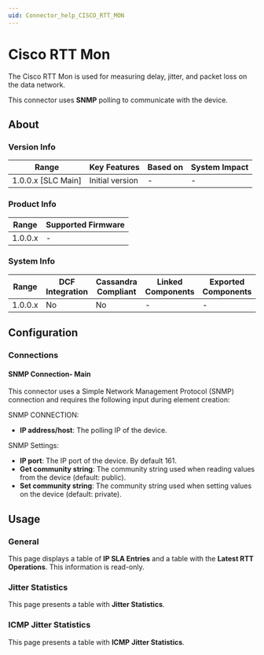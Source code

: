 ```yaml
---
uid: Connector_help_CISCO_RTT_MON
---
```


# Cisco RTT Mon

The Cisco RTT Mon is used for measuring delay, jitter, and packet loss on the data network.

This connector uses **SNMP** polling to communicate with the device.

## About

### Version Info

| Range                | Key Features     | Based on     | System Impact     |
|----------------------|------------------|--------------|-------------------|
| 1.0.0.x [SLC Main]   | Initial version  | -            | -                 |

### Product Info

| Range     | Supported Firmware     |
|-----------|------------------------|
| 1.0.0.x   | -                      |

### System Info

| Range     | DCF Integration     | Cassandra Compliant     | Linked Components     | Exported Components     |
|-----------|---------------------|-------------------------|-----------------------|-------------------------|
| 1.0.0.x   | No                  | No                      | -                     | -                       |

## Configuration

### Connections

#### SNMP Connection- Main

This connector uses a Simple Network Management Protocol (SNMP) connection and requires the following input during element creation:

SNMP CONNECTION:

- **IP address/host**: The polling IP of the device.

SNMP Settings:

- **IP port**: The IP port of the device. By default 161.
- **Get community string**: The community string used when reading values from the device (default: public).
- **Set community string**: The community string used when setting values on the device (default: private).

## Usage

### General

This page displays a table of **IP SLA Entries** and a table with the **Latest RTT Operations**. This information is read-only.

### Jitter Statistics

This page presents a table with **Jitter Statistics**.

### ICMP Jitter Statistics

This page presents a table with **ICMP** **Jitter Statistics**.
